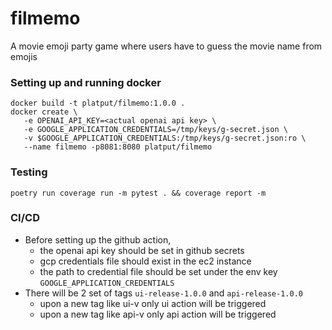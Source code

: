 # filmemo
A movie emoji party game where users have to guess the movie name from emojis


### Setting up and running docker

```shell
docker build -t platput/filmemo:1.0.0 .
docker create \
   -e OPENAI_API_KEY=<actual openai api key> \
   -e GOOGLE_APPLICATION_CREDENTIALS=/tmp/keys/g-secret.json \
   -v $GOOGLE_APPLICATION_CREDENTIALS:/tmp/keys/g-secret.json:ro \
   --name filmemo -p8081:8080 platput/filmemo 
```

### Testing
```shell
poetry run coverage run -m pytest . && coverage report -m
```

### CI/CD
- Before setting up the github action, 
  - the openai api key should be set in github secrets
  - gcp credentials file should exist in the ec2 instance
  - the path to credential file should be set under the env key `GOOGLE_APPLICATION_CREDENTIALS`
- There will be 2 set of tags `ui-release-1.0.0` and `api-release-1.0.0`
  - upon a new tag like ui-v only ui action will be triggered
  - upon a new tag like api-v only api action will be triggered
